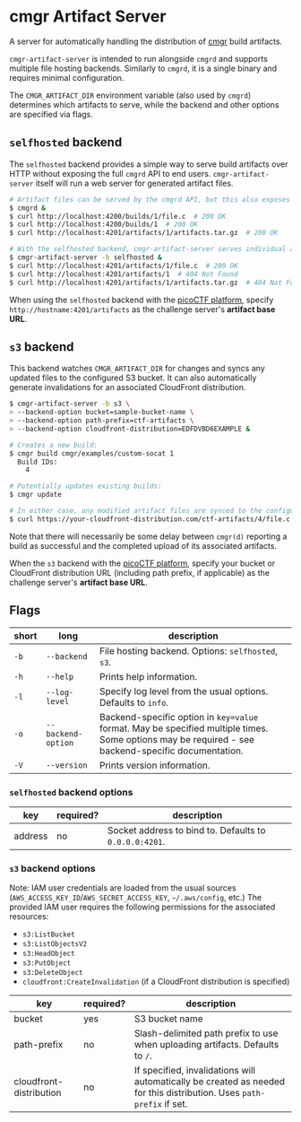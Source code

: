 # cmgr Artifact Server

A server for automatically handling the distribution of
[cmgr](https://github.com/ArmyCyberInstitute/cmgr) build artifacts.

`cmgr-artifact-server` is intended to run alongside `cmgrd` and supports multiple file hosting
backends. Similarly to `cmgrd`, it is a single binary and requires minimal configuration.

The `CMGR_ARTIFACT_DIR` environment variable (also used by `cmgrd`) determines which artifacts to
serve, while the backend and other options are specified via flags.

## `selfhosted` backend

The `selfhosted` backend provides a simple way to serve build artifacts over HTTP without exposing
the full `cmgrd` API to end users. `cmgr-artifact-server` itself will run a web server for generated
artifact files.

```bash
# Artifact files can be served by the cmgrd API, but this also exposes other endpoints:
$ cmgrd &
$ curl http://localhost:4200/builds/1/file.c  # 200 OK
$ curl http://localhost:4200/builds/1  # 200 OK
$ curl http://localhost:4201/artifacts/1/artifacts.tar.gz  # 200 OK

# With the selfhosted backend, cmgr-artifact-server serves individual artifact files only:
$ cmgr-artifact-server -b selfhosted &
$ curl http://localhost:4201/artifacts/1/file.c  # 200 OK
$ curl http://localhost:4201/artifacts/1  # 404 Not Found
$ curl http://localhost:4201/artifacts/1/artifacts.tar.gz  # 404 Not Found
```

When using the `selfhosted` backend with the [picoCTF
platform](https://github.com/picoCTF/platform), specify `http://hostname:4201/artifacts` as the
challenge server's **artifact base URL**.

## `s3` backend

This backend watches `CMGR_ARTIFACT_DIR` for changes and syncs any updated files to the configured
S3 bucket. It can also automatically generate invalidations for an associated CloudFront
distribution.

```bash
$ cmgr-artifact-server -b s3 \
> --backend-option bucket=sample-bucket-name \
> --backend-option path-prefix=ctf-artifacts \
> --backend-option cloudfront-distribution=EDFDVBD6EXAMPLE &

# Creates a new build:
$ cmgr build cmgr/examples/custom-socat 1
  Build IDs:
    4

# Potentially updates existing builds:
$ cmgr update

# In either case, any modified artifact files are synced to the configured cloud storage provider:
$ curl https://your-cloudfront-distribution.com/ctf-artifacts/4/file.c  # 200 OK
```

Note that there will necessarily be some delay between `cmgr(d)` reporting a build as successful and
the completed upload of its associated artifacts.

When the `s3` backend with the [picoCTF platform](https://github.com/picoCTF/platform), specify your
bucket or CloudFront distribution URL (including path prefix, if applicable) as the challenge
server's **artifact base URL**.

## Flags

| short | long | description |
| --- | --- | --- |
| `-b` | `--backend` | File hosting backend. Options: `selfhosted`, `s3`. |
| `-h` | `--help` | Prints help information. |
| `-l` | `--log-level` | Specify log level from the usual options. Defaults to `info`. |
| `-o` | `--backend-option` | Backend-specific option in `key=value` format. May be specified multiple times. Some options may be required - see backend-specific documentation. |
| `-V` | `--version` | Prints version information. |

### `selfhosted` backend options

| key | required? | description |
| --- | --- | --- |
| address | no | Socket address to bind to. Defaults to `0.0.0.0:4201`. |

### `s3` backend options

Note: IAM user credentials are loaded from the usual sources
(`AWS_ACCESS_KEY_ID`/`AWS_SECRET_ACCESS_KEY`, `~/.aws/config`, etc.) The provided IAM user requires
the following permissions for the associated resources:

- `s3:ListBucket`
- `s3:ListObjectsV2`
- `s3:HeadObject`
- `s3:PutObject`
- `s3:DeleteObject`
- `cloudfront:CreateInvalidation` (if a CloudFront distribution is specified)

| key | required? | description |
| --- | --- | --- |
| bucket | yes | S3 bucket name |
| path-prefix | no | Slash-delimited path prefix to use when uploading artifacts. Defaults to `/`. |
| cloudfront-distribution | no | If specified, invalidations will automatically be created as needed for this distribution. Uses `path-prefix` if set. |
